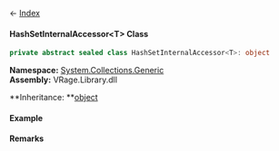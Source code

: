 ← [Index](Api-Index)

#### HashSetInternalAccessor&lt;T&gt; Class

```csharp
private abstract sealed class HashSetInternalAccessor<T>: object
```

**Namespace:** [System.Collections.Generic](System.Collections.Generic)  
**Assembly:** VRage.Library.dll

**Inheritance: **[object](System.Object)

#### Example

#### Remarks

